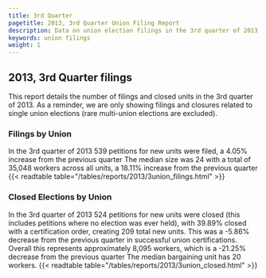 ```yaml
---
title: 3rd Quarter
pagetitle: 2013, 3rd Quarter Union Filing Report
description: Data on union election filings in the 3rd quarter of 2013
keywords: union filings
weight: 1
---
```


## 2013, 3rd Quarter filings

This report details the number of filings and closed units in the 3rd quarter of 2013. As a reminder, we are only showing filings and closures related to single union elections (rare multi-union elections are excluded).

### Filings by Union
In the 3rd quarter of 2013 539 petitions for new units were filed, a 4.05% increase from the previous quarter The median size was 24 with a total of 35,048 workers across all units, a 18.11% increase from the previous quarter
{{< readtable table="/tables/reports/2013/3union_filings.html" >}}

### Closed Elections by Union
In the 3rd quarter of 2013 524 petitions for new units were closed (this includes petitions where no election was ever held), with 39.89% closed with a certification order, creating 209 total new units. This was a -5.86% decrease from the previous quarter in successful union certifications. Overall this represents approximately 8,095 workers, which is a -21.25% decrease from the previous quarter The median bargaining unit has 20 workers.
{{< readtable table="/tables/reports/2013/3union_closed.html" >}}
